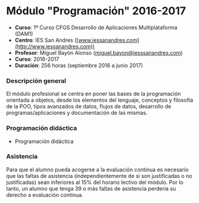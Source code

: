 # Módulo "Programación" 2016-2017

* __Curso__: 1º Curso CFGS Desarrollo de Aplicaciones Multiplataforma (DAM1) 
* __Centro__: IES San Andres ([www.iessanandres.com](http://www.iessanandres.com))
* __Profesor__: Miguel Bayón Alonso (miguel.bayon@iesssanandres.com)
* __Curso__: 2016-2017
* __Duración__: 256 horas (septiembre 2016 a junio 2017)

### Descripción general

El módulo profesional se centra en poner las bases de la programación orientada a objetos, desde los elementos del lenguaje, conceptos y filosofía de la POO, tipos avanzados de datos, flujos de datos, desarrollo de programas/aplicaciones y documentación de las mismas.


### Programación didáctica

* Programación didáctica


### Asistencia

Para que el alumno pueda acogerse a la evaluación continua es necesario que las faltas de asistencia (independientemente de si son  justificadas o no justificadas) sean inferiores al 15% del horario lectivo del módulo. Por lo tanto, un alumno que tenga 39 o más faltas de asistencia perdería su derecho a evaluación continua.


